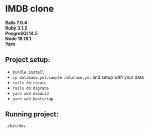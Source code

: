 # IMDB clone
**Rails 7.0.4** \
**Ruby 3.1.2** \
**PosgreSQl 14.5** \
**Node 16.18.1** \
**Yarn**

## Project setup:
* `bundle install`
* `cp database.yml.sample database.yml` and setup with your data
* `rails db:create`
* `rails db:migrate`
* `yarn add esbuild`
* `yarn add bootstrap`

## Running project:
`./bin/dev`
